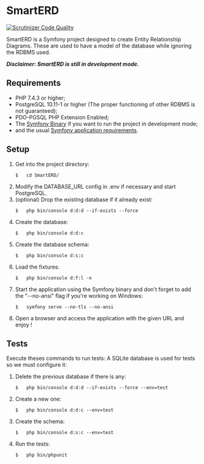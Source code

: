 # SmartERD
[![Scrutinizer Code Quality](https://scrutinizer-ci.com/g/Crovitche-1623/SmartERD/badges/quality-score.png?b=master)](https://scrutinizer-ci.com/g/Crovitche-1623/SmartERD/?branch=master)

SmartERD is a Symfony project designed to create Entity Relationship Diagrams. 
These are used to have a model of the database while ignoring the RDBMS used.

***Disclaimer: SmartERD is still in development mode.***

## Requirements
 * PHP 7.4.3 or higher;
 * PostgreSQL 10.11-1 or higher (The proper functioning of other RDBMS is not guaranteed);
 * PDO-PGSQL PHP Extension Enabled;
 * The [Symfony Binary](https://symfony.com/download) if you want to run the project in development mode;
 * and the usual [Symfony application requirements](https://symfony.com/doc/current/reference/requirements.html).
 
## Setup
 1. Get into the project directory:
    ```
    $   cd SmartERD/
    ```
 2. Modify the DATABASE_URL config in .env if necessary and start PostgreSQL.
 3. (optional) Drop the existing database if it already exist:
    ```
    $   php bin/console d:d:d --if-exists --force
    ```
 4. Create the database:
    ```
    $   php bin/console d:d:c
    ```
 5. Create the database schema:
    ```
    $   php bin/console d:s:c
    ```
 6. Load the fixtures:
    ```
    $   php bin/console d:f:l -n
    ```
 7. Start the application using the Symfony binary and don't forget to add the
    "--no-ansi" flag if you're working on Windows:
    ```
    $   symfony serve --no-tls --no-ansi
    ```
 8. Open a browser and access the application with the given URL and enjoy !
 
## Tests
Execute theses commands to run tests:
A SQLite database is used for tests so we must configure it: 
 1. Delete the previous database if there is any:
    ```
    $   php bin/console d:d:d --if-exists --force --env=test
    ```
 2. Create a new one:
    ```
    $   php bin/console d:d:c --env=test
     ```
 3. Create the schema:
    ```
    $   php bin/console d:s:c --env=test
    ```
 4. Run the tests:
    ```
    $   php bin/phpunit
    ```